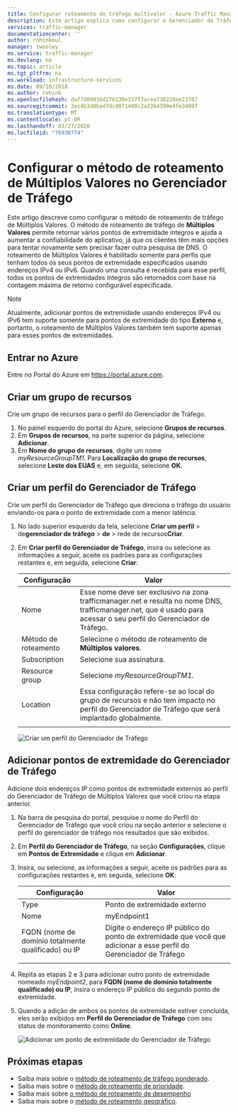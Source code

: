 ```yaml
---
title: Configurar roteamento de tráfego multivalor - Azure Traffic Manager
description: Este artigo explica como configurar o Gerenciador de Tráfego para rotear tráfego para pontos de extremidades A/AAAA.
services: traffic-manager
documentationcenter: ''
author: rohinkoul
manager: twooley
ms.service: traffic-manager
ms.devlang: na
ms.topic: article
ms.tgt_pltfrm: na
ms.workload: infrastructure-services
ms.date: 09/10/2018
ms.author: rohink
ms.openlocfilehash: daf7d09916d276130e337f7acea738228ee23707
ms.sourcegitcommit: 2ec4b3d0bad7dc0071400c2a2264399e4fe34897
ms.translationtype: MT
ms.contentlocale: pt-BR
ms.lasthandoff: 03/27/2020
ms.locfileid: "76938774"
---
```

# <a name="configure-multivalue-routing-method-in-traffic-manager"></a>Configurar o método de roteamento de Múltiplos Valores no Gerenciador de Tráfego

Este artigo descreve como configurar o método de roteamento de tráfego de Múltiplos Valores. O método de roteamento de tráfego de **Múltiplos Valores** permite retornar vários pontos de extremidade íntegros e ajuda a aumentar a confiabilidade do aplicativo, já que os clientes têm mais opções para tentar novamente sem precisar fazer outra pesquisa de DNS. O roteamento de Múltiplos Valores é habilitado somente para perfis que tenham todos os seus pontos de extremidade especificados usando endereços IPv4 ou IPv6. Quando uma consulta é recebida para esse perfil, todos os pontos de extremidades íntegros são retornados com base na contagem máxima de retorno configurável especificada. 

>[!NOTE]
> Atualmente, adicionar pontos de extremidade usando endereços IPv4 ou IPv6 tem suporte somente para pontos de extremidade do tipo **Externo** e, portanto, o roteamento de Múltiplos Valores também tem suporte apenas para esses pontos de extremidades.

## <a name="sign-in-to-azure"></a>Entrar no Azure 

Entre no Portal do Azure em https://portal.azure.com.
## <a name="create-a-resource-group"></a>Criar um grupo de recursos
Crie um grupo de recursos para o perfil do Gerenciador de Tráfego.
1. No painel esquerdo do portal do Azure, selecione **Grupos de recursos**.
2. Em **Grupos de recursos**, na parte superior da página, selecione **Adicionar**.
3. Em **Nome do grupo de recursos**, digite um nome *myResourceGroupTM1*. Para **Localização do grupo de recursos**, selecione **Leste dos EUAS** e, em seguida, selecione **OK**.

## <a name="create-a-traffic-manager-profile"></a>Criar um perfil do Gerenciador de Tráfego
Crie um perfil do Gerenciador de Tráfego que direciona o tráfego do usuário enviando-os para o ponto de extremidade com a menor latência.

1. No lado superior esquerdo da tela, selecione **Criar um perfil** > de**gerenciador de tráfego** > **de** > rede de recursos**Criar**.
2. Em **Criar perfil do Gerenciador de Tráfego**, insira ou selecione as informações a seguir, aceite os padrões para as configurações restantes e, em seguida, selecione **Criar**:
    
    | Configuração                 | Valor                                              |
    | ---                     | ---                                                |
    | Nome                   | Esse nome deve ser exclusivo na zona trafficmanager.net e resulta no nome DNS, trafficmanager.net, que é usado para acessar o seu perfil do Gerenciador de Tráfego.                                   |
    | Método de roteamento          | Selecione o método de roteamento de **Múltiplos valores**.                                       |
    | Subscription            | Selecione sua assinatura.                          |
    | Resource group          | Selecione *myResourceGroupTM1*. |
    | Location                | Essa configuração refere-se ao local do grupo de recursos e não tem impacto no perfil do Gerenciador de Tráfego que será implantado globalmente.                              |
   |        |           | 
  
   ![Criar um perfil do Gerenciador de Tráfego](./media/traffic-manager-multivalue-routing-method/create-traffic-manager-profile.png)

## <a name="add-traffic-manager-endpoints"></a>Adicionar pontos de extremidade do Gerenciador de Tráfego

Adicione dois endereços IP como pontos de extremidade externos ao perfil do Gerenciador de Tráfego de Múltiplos Valores que você criou na etapa anterior.

1. Na barra de pesquisa do portal, pesquise o nome do Perfil do Gerenciador de Tráfego que você criou na seção anterior e selecione o perfil do gerenciador de tráfego nos resultados que são exibidos.
2. Em **Perfil do Gerenciador de Tráfego**, na seção **Configurações**, clique em **Pontos de Extremidade** e clique em **Adicionar**.
3. Insira, ou selecione, as informações a seguir, aceite os padrões para as configurações restantes e, em seguida, selecione **OK**:

    | Configuração                 | Valor                                              |
    | ---                     | ---                                                |
    | Type                    | Ponto de extremidade externo                                   |
    | Nome           | myEndpoint1                                        |
    | FQDN (nome de domínio totalmente qualificado) ou IP           | Digite o endereço IP público do ponto de extremidade que você que adicionar a esse perfil do Gerenciador de Tráfego                         |
    |        |           |

4. Repita as etapas 2 e 3 para adicionar outro ponto de extremidade nomeado *myEndpoint2*, para **FQDN (nome de domínio totalmente qualificado) ou IP**, insira o endereço IP público do segundo ponto de extremidade.
5. Quando a adição de ambos os pontos de extremidade estiver concluída, eles serão exibidos em **Perfil do Gerenciador de Tráfego** com seu status de monitoramento como **Online**.

   ![Adicionar um ponto de extremidade do Gerenciador de Tráfego](./media/traffic-manager-multivalue-routing-method/add-endpoint.png)
 
## <a name="next-steps"></a>Próximas etapas

- Saiba mais sobre o [método de roteamento de tráfego ponderado](traffic-manager-configure-weighted-routing-method.md).
- Saiba mais sobre o [método de roteamento de prioridade](traffic-manager-configure-priority-routing-method.md).
- Saiba mais sobre [o método de roteamento de desempenho](traffic-manager-configure-performance-routing-method.md)
- Saiba mais sobre o [método de roteamento geográfico](traffic-manager-configure-geographic-routing-method.md).


